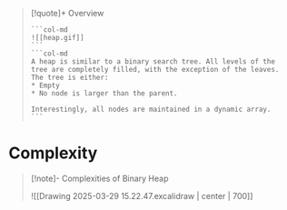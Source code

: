 > [!quote]+ Overview
> <!-- Multiline -->
>````col 
>```col-md 
> ![[heap.gif]]
>``` 
>```col-md 
>A heap is similar to a binary search tree. All levels of the tree are completely filled, with the exception of the leaves. The tree is either:
>* Empty
>* No node is larger than the parent.
>
>Interestingly, all nodes are maintained in a dynamic array.
>``` 
>```` 
>

# Complexity

> [!note]- Complexities of Binary Heap
> <!-- Multiline -->
> ![[Drawing 2025-03-29 15.22.47.excalidraw | center | 700]]